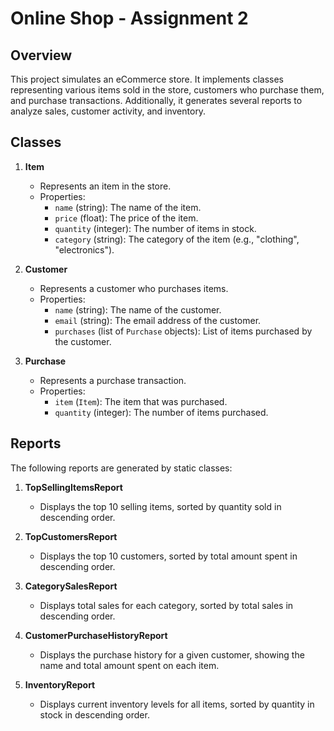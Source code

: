 # **Online Shop - Assignment 2**

## **Overview**

This project simulates an eCommerce store. It implements classes representing various items sold in the store, customers who purchase them, and purchase transactions. Additionally, it generates several reports to analyze sales, customer activity, and inventory.

## **Classes**

1. **Item**
   - Represents an item in the store.
   - Properties:
     - `name` (string): The name of the item.
     - `price` (float): The price of the item.
     - `quantity` (integer): The number of items in stock.
     - `category` (string): The category of the item (e.g., "clothing", "electronics").
   
2. **Customer**
   - Represents a customer who purchases items.
   - Properties:
     - `name` (string): The name of the customer.
     - `email` (string): The email address of the customer.
     - `purchases` (list of `Purchase` objects): List of items purchased by the customer.

3. **Purchase**
   - Represents a purchase transaction.
   - Properties:
     - `item` (`Item`): The item that was purchased.
     - `quantity` (integer): The number of items purchased.

## **Reports**

The following reports are generated by static classes:

1. **TopSellingItemsReport**
   - Displays the top 10 selling items, sorted by quantity sold in descending order.

2. **TopCustomersReport**
   - Displays the top 10 customers, sorted by total amount spent in descending order.

3. **CategorySalesReport**
   - Displays total sales for each category, sorted by total sales in descending order.

4. **CustomerPurchaseHistoryReport**
   - Displays the purchase history for a given customer, showing the name and total amount spent on each item.

5. **InventoryReport**
   - Displays current inventory levels for all items, sorted by quantity in stock in descending order.

